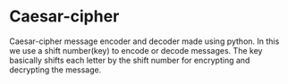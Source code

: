 # Caesar-cipher
Caesar-cipher message encoder and decoder made using python. In this we use a shift number(key) to encode or decode messages. The key basically shifts each letter by the shift number for encrypting and decrypting the message.

